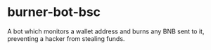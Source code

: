 # burner-bot-bsc
A bot which monitors a wallet address and burns any BNB sent to it, preventing a hacker from stealing funds.
